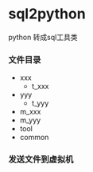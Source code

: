# sql2python
python 转成sql工具类


### 文件目录

- xxx
  - t_xxx
- yyy
  - t_yyy
- m_xxx
- m_yyy
- tool
- common


### 发送文件到虚拟机

```bash

```